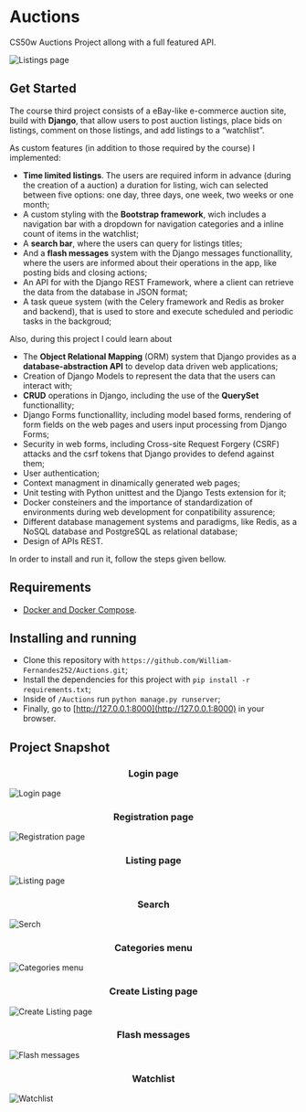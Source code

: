 # Auctions
CS50w Auctions Project allong with a full featured API.

![Listings page](/screenshots/main.jpg)

## Get Started

The course third project consists of a eBay-like e-commerce auction site, build with **Django**, that allow users to post auction listings, place bids on listings, comment on those listings, and add listings to a “watchlist”.

As custom features (in addition to those required by the course) I implemented:
- **Time limited listings**. The users are required inform in advance (during the creation of a auction) a duration for listing, wich can selected between five options: one day, three days, one week, two weeks or one month;
- A custom styling with the **Bootstrap framework**, wich includes a navigation bar with a dropdown for navigation categories and a inline count of items in the watchlist;
- A **search bar**, where the users can query for listings titles;
- And a **flash messages** system with the Django messages functionallity, where the users are informed about their operations in the app, like posting bids and closing actions;
- An API for with the Django REST Framework, where a client can retrieve the data from the database in JSON format;
- A task queue system (with the Celery framework and Redis as broker and backend), that is used to store and execute scheduled and periodic tasks in the backgroud;

Also, during this project I could learn about
- The **Object Relational Mapping** (ORM) system that Django provides as a **database-abstraction API** to develop data driven web applications;
- Creation of Django Models to represent the data that the users can interact with;
- **CRUD** operations in Django, including the use of the **QuerySet** functionallity;
- Django Forms functionallity, including model based forms, rendering of form fields on the web pages and users input processing from Django Forms;
- Security in web forms, including Cross-site Request Forgery (CSRF) attacks and the csrf tokens that Django provides to defend against them;
- User authentication;
- Context managment in dinamically generated web pages;
- Unit testing with Python unittest and the Django Tests extension for it;
- Docker consteiners and the importance of standardization of environments during web development for conpatibility assurence;
- Different database management systems and paradigms, like Redis, as a NoSQL database and PostgreSQL as relational database; 
- Design of APIs REST.

In order to install and run it, follow the steps given bellow.

## Requirements
- [Docker and Docker Compose](https://docs.docker.com/desktop/).

## Installing and running
- Clone this repository with `https://github.com/William-Fernandes252/Auctions.git`;
- Install the dependencies for this project with `pip install -r requirements.txt`;
- Inside of `/Auctions` run `python manage.py runserver`;
- Finally, go to [http://127.0.0.1:8000](http://127.0.0.1:8000) in your browser.

## Project Snapshot

<h3 align="center">Login page</h3>

![Login page](/screenshots/login.jpg)

<h3 align="center">Registration page</h3>

![Registration page](/screenshots/register.jpg)

<h3 align="center">Listing page</h3>

![Listing page](/screenshots/listing.jpg)

<h3 align="center">Search</h3>

![Serch](/screenshots/search.jpg)

<h3 align="center">Categories menu</h3>

![Categories menu](/screenshots/categories.jpg)

<h3 align="center">Create Listing page</h3>

![Create Listing page](/screenshots/create.jpg)

<h3 align="center">Flash messages</h3>

![Flash messages](/screenshots/messages.jpg)

<h3 align="center">Watchlist</h3>

![Watchlist](/screenshots/watchlist.jpg)